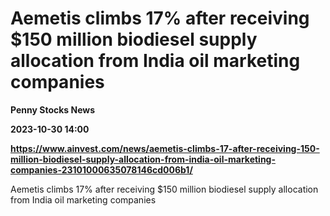 # Aemetis climbs 17% after receiving $150 million biodiesel supply allocation from India oil marketing companies
**Penny Stocks News**

**2023-10-30 14:00**

**https://www.ainvest.com/news/aemetis-climbs-17-after-receiving-150-million-biodiesel-supply-allocation-from-india-oil-marketing-companies-23101000635078146cd006b1/**

Aemetis climbs 17% after receiving $150 million biodiesel supply allocation from India oil marketing companies